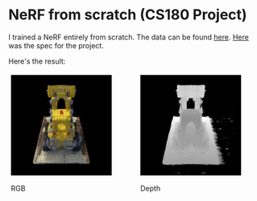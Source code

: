 # NeRF from scratch (CS180 Project)

I trained a NeRF entirely from scratch. The data can be found [here](https://inst.eecs.berkeley.edu/~cs180/fa23/hw/proj5/assets/lego_200x200.npz). [Here](https://inst.eecs.berkeley.edu/~cs180/fa23/hw/proj5/) was the spec for the project. 

Here's the result:

<div style="display: flex; justify-content: space-between;">
    <div style="flex: 0 0 calc(50% - 5px); padding: 5px;">
      <img src="assets/rgb.gif" alt="Image 2" style="max-width: 100%; height: auto;">
      <p>RGB</p>
    </div>
    <div style="flex: 0 0 calc(50% - 5px); padding: 5px;">
      <img src="assets/depth.gif" alt="Image 2" style="max-width: 100%; height: auto;">
      <p>Depth</p>
    </div>
</div>
